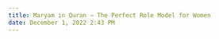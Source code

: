 ```yaml
---
title: Maryam in Quran – The Perfect Role Model for Women
date: December 1, 2022 2:43 PM
---
```

![]()